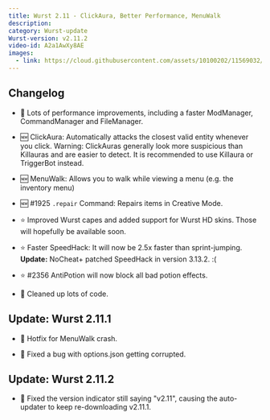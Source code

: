 ```yaml
---
title: Wurst 2.11 - ClickAura, Better Performance, MenuWalk
description:
category: Wurst-update
Wurst-version: v2.11.2
video-id: A2a1AwXy8AE
images:
  - link: https://cloud.githubusercontent.com/assets/10100202/11569032/c2bd1dc4-99ef-11e5-9b85-3e0bdc6de643.jpg
---
```

## Changelog

- :rocket: Lots of performance improvements, including a faster ModManager, CommandManager and FileManager.

- :new: ClickAura: Automatically attacks the closest valid entity whenever you click. Warning: ClickAuras generally look more suspicious than Killauras and are easier to detect. It is recommended to use Killaura or TriggerBot instead.

- :new: MenuWalk: Allows you to walk while viewing a menu (e.g. the inventory menu)

- :new: #1925 `.repair` Command: Repairs items in Creative Mode.

- :star: Improved Wurst capes and added support for Wurst HD skins. Those will hopefully be available soon.

<!--read more-->

- :star: Faster SpeedHack: It will now be 2.5x faster than sprint-jumping. **Update:** NoCheat+ patched SpeedHack in version 3.13.2. :(

- :star: #2356 AntiPotion will now block all bad potion effects.

- :gem: Cleaned up lots of code.

## Update: Wurst 2.11.1

- :bug: Hotfix for MenuWalk crash.

- :bug: Fixed a bug with options.json getting corrupted.

## Update: Wurst 2.11.2

- :bug: Fixed the version indicator still saying "v2.11", causing the auto-updater to keep re-downloading v2.11.1.
